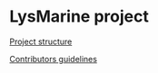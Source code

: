 
# LysMarine project

[ Project structure ](/doc/contrib/projectstructure.md)

[ Contributors guidelines ](/doc/contrib/guidelines.md)

